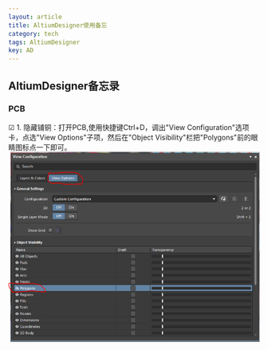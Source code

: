 ```yaml
---
layout: article
title: AltiumDesigner使用备忘
category: tech
tags: AltiumDesigner
key: AD
---
```


## AltiumDesigner备忘录
### PCB
☑ 1. 隐藏铺铜：打开PCB,使用快捷键Ctrl+D，调出"View Configuration"选项卡，点选"View Options"子项，然后在"Object Visibility"栏把"Polygons"前的眼睛图标点一下即可。
![隐藏铺铜](/resource/2018-10-24-ad/001-隐藏铺铜.PNG)


